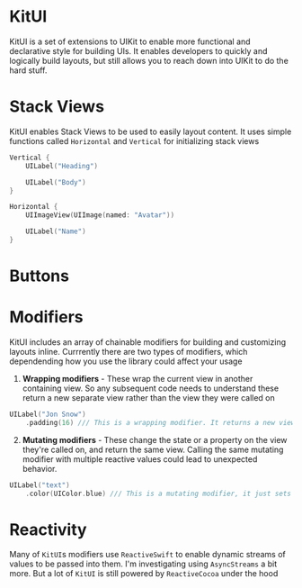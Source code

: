 # KitUI

KitUI is a set of extensions to UIKit to enable more functional and declarative style for building UIs. It enables developers to quickly and logically build layouts, but still allows you to reach down into UIKit to do the hard stuff.

# Stack Views
KitUI enables Stack Views to be used to easily layout content. It uses simple functions called `Horizontal` and `Vertical` for initializing stack views

``` swift
Vertical {
    UILabel("Heading")

    UILabel("Body")
}

Horizontal {
    UIImageView(UIImage(named: "Avatar"))

    UILabel("Name")
}
```

# Buttons


# Modifiers
KitUI includes an array of chainable modifiers for building and customizing layouts inline. Currrently there are two types of modifiers, which dependending how you use the library could affect your usage

1. **Wrapping modifiers** - These wrap the current view in another containing view. So any subsequent code needs to understand these return a new separate view rather than the view they were called on

```swift
UILabel("Jon Snow")
    .padding(16) /// This is a wrapping modifier. It returns a new view wrapping the label
```

2. **Mutating modifiers** - These change the state or a property on the view they're called on, and return the same view. Calling the same mutating modifier with multiple reactive values could lead to unexpected behavior.

```swift
UILabel("text")
    .color(UIColor.blue) /// This is a mutating modifier, it just sets a value on the label
```


# Reactivity
Many of `KitUI`s modifiers use `ReactiveSwift` to enable dynamic streams of values to be passed into them. I'm investigating using `AsyncStreams` a bit more. But a lot of `KitUI` is still powered by `ReactiveCocoa` under the hood
